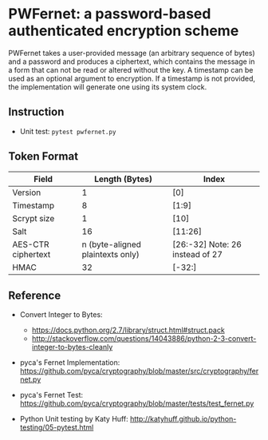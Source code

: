 # PWFernet: a password-based authenticated encryption scheme 

PWFernet takes a user-provided message (an arbitrary sequence of bytes) and a password and produces a ciphertext, which contains the message in a form that can not be read or altered without the key. A timestamp can be used as an optional argument to encryption. If a timestamp is not provided, the implementation will generate one using its system clock.

## Instruction

* Unit test: `pytest pwfernet.py`

## Token Format

| Field              | Length (Bytes)                   | Index                           |
| ------------------ | -------------------------------- | ------------------------------- |
| Version            | 1                                | [0]                             |
| Timestamp          | 8                                | [1:9]                           |
| Scrypt size        | 1                                | [10]                            |
| Salt               | 16                               | [11:26]                         |
| AES-CTR ciphertext | n (byte-aligned plaintexts only) | [26:-32] Note: 26 instead of 27 |
| HMAC               | 32                               | [-32:]                          |


## Reference
* Convert Integer to Bytes: 
    * https://docs.python.org/2.7/library/struct.html#struct.pack
    * http://stackoverflow.com/questions/14043886/python-2-3-convert-integer-to-bytes-cleanly

* pyca's Fernet Implementation: https://github.com/pyca/cryptography/blob/master/src/cryptography/fernet.py
* pyca's Fernet Test: https://github.com/pyca/cryptography/blob/master/tests/test_fernet.py
* Python Unit testing by Katy Huff: http://katyhuff.github.io/python-testing/05-pytest.html
